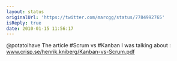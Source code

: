 ```yaml
---
layout: status
originalUrl: 'https://twitter.com/marcgg/status/7784992765'
isReply: true
date: 2010-01-15 11:56:17
---
```


@potatoihave The article #Scrum vs #Kanban I was talking about : www.crisp.se/henrik.kniberg/Kanban-vs-Scrum.pdf
